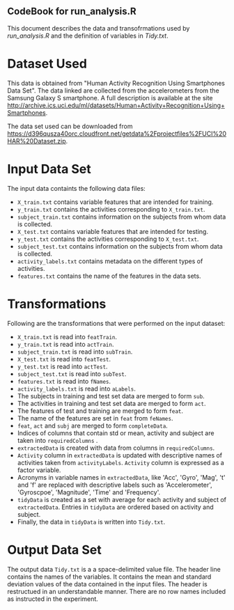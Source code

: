 CodeBook for run_analysis.R
---------------------------------------------------------------

This document describes the data and transofrmations used by *run_analysis.R* and the definition of variables in *Tidy.txt*.

# Dataset Used

This data is obtained from "Human Activity Recognition Using Smartphones Data Set". The data linked are collected from the accelerometers from the Samsung Galaxy S smartphone. A full description is available at the site <http://archive.ics.uci.edu/ml/datasets/Human+Activity+Recognition+Using+Smartphones>.

The data set used can be downloaded from <https://d396qusza40orc.cloudfront.net/getdata%2Fprojectfiles%2FUCI%20HAR%20Dataset.zip>. 

# Input Data Set

The input data containts the following data files:

* `X_train.txt` contains variable features that are intended for training.
* `y_train.txt` contains the activities corresponding to `X_train.txt`.
* `subject_train.txt` contains information on the subjects from whom data is collected.
* `X_test.txt` contains variable features that are intended for testing.
* `y_test.txt` contains the activities corresponding to `X_test.txt`.
* `subject_test.txt` contains information on the subjects from whom data is collected.
* `activity_labels.txt` contains metadata on the different types of activities.
* `features.txt` contains the name of the features in the data sets.

# Transformations

Following are the transformations that were performed on the input dataset:

* `X_train.txt` is read into `featTrain`.
* `y_train.txt` is read into `actTrain`.
* `subject_train.txt` is read into `subTrain`.
* `X_test.txt` is read into `featTest`.
* `y_test.txt` is read into `actTest`.
* `subject_test.txt` is read into `subTest`.
* `features.txt` is read into `fNames`.
* `activity_labels.txt` is read into `aLabels`.
* The subjects in training and test set data are merged to form `sub`.
* The activities in training and test set data are merged to form `act`.
* The features of test and training are merged to form `feat`.
* The name of the features are set in `feat` from `feNames`.
* `feat`, `act` and `subj` are merged to form `completeData`.
* Indices of columns that contain std or mean, activity and subject are taken into `requiredColumns` .
* `extractedData` is created with data from columns in `requiredColumns`.
* `Activity` column in `extractedData` is updated with descriptive names of activities taken from `activityLabels`. `Activity` column is expressed as a factor variable.
* Acronyms in variable names in `extractedData`, like 'Acc', 'Gyro', 'Mag', 't' and 'f' are replaced with descriptive labels such as 'Accelerometer', 'Gyroscpoe', 'Magnitude', 'Time' and 'Frequency'.
* `tidyData` is created as a set with average for each activity and subject of `extractedData`. Entries in `tidyData` are ordered based on activity and subject.
* Finally, the data in `tidyData` is written into `Tidy.txt`.

# Output Data Set

The output data `Tidy.txt` is a a space-delimited value file. The header line contains the names of the variables. It contains the mean and standard deviation values of the data contained in the input files. The header is restructued in an understandable manner. There are no row names included as instructed in the experiment.
